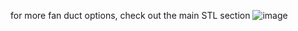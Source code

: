 for more fan duct options, check out the main STL section
![image](https://user-images.githubusercontent.com/37383368/168141180-8b1e17d8-6eaa-45fa-8b21-a7e91d0528e8.png)
